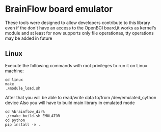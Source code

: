 # BrainFlow board emulator

These tools were designed to allow developers contribute to this library even if the don't have an access to the OpenBCI board,it works as kernel's module and at least for now supports only file operationas, tty operations may be added in future

## Linux
Execute the following commands with root privileges to run it on Linux machine:
```
cd linux
make
./module_load.sh
```
After that you will be able to read/write data to/from /dev/emulated_cython device
Also you will have to build main library in emulated mode
```
cd %brainflow_dir%
./cmake_build.sh EMULATOR
cd python
pip install -e .
```
